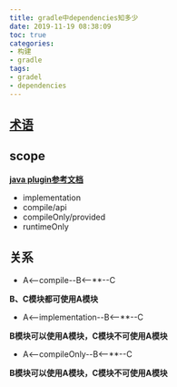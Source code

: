 ```yaml
---
title: gradle中dependencies知多少
date: 2019-11-19 08:38:09
toc: true
categories:
- 构建
- gradle
tags:
- gradel
- dependencies
---
```


## [术语](https://docs.gradle.org/current/userguide/dependency_management_terminology.html)


## scope 

**[java plugin参考文档](https://docs.gradle.org/current/userguide/java_plugin.html#sec:java_plugin_and_dependency_management)**

- implementation
- compile/api
- compileOnly/provided
- runtimeOnly

<!-- more -->

## 关系

- A<--compile--B<--**--C

**B、C模块都可使用A模块**

- A<--implementation--B<--**--C

**B模块可以使用A模块，C模块不可使用A模块**

- A<--compileOnly--B<--**--C

**B模块可以使用A模块，C模块不可使用A模块**